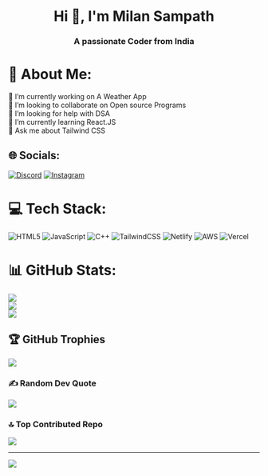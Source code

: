 <h1 align="center">Hi 👋, I'm Milan Sampath</h1>
<h3 align="center">A passionate Coder from India</h3>

# 💫 About Me:
🔭 I’m currently working on A Weather App<br>👯 I’m looking to collaborate on Open source Programs<br>🤝 I’m looking for help with DSA<br>🌱 I’m currently learning React.JS<br>💬 Ask me about Tailwind CSS<br>


## 🌐 Socials:
[![Discord](https://img.shields.io/badge/Discord-%237289DA.svg?logo=discord&logoColor=white)](https://discord.gg/milan.fr) [![Instagram](https://img.shields.io/badge/Instagram-%23E4405F.svg?logo=Instagram&logoColor=white)](https://instagram.com/milxn_18) 

# 💻 Tech Stack:
![HTML5](https://img.shields.io/badge/html5-%23E34F26.svg?style=for-the-badge&logo=html5&logoColor=white) ![JavaScript](https://img.shields.io/badge/javascript-%23323330.svg?style=for-the-badge&logo=javascript&logoColor=%23F7DF1E) ![C++](https://img.shields.io/badge/c++-%2300599C.svg?style=for-the-badge&logo=c%2B%2B&logoColor=white) ![TailwindCSS](https://img.shields.io/badge/tailwindcss-%2338B2AC.svg?style=for-the-badge&logo=tailwind-css&logoColor=white) ![Netlify](https://img.shields.io/badge/netlify-%23000000.svg?style=for-the-badge&logo=netlify&logoColor=#00C7B7) ![AWS](https://img.shields.io/badge/AWS-%23FF9900.svg?style=for-the-badge&logo=amazon-aws&logoColor=white) ![Vercel](https://img.shields.io/badge/vercel-%23000000.svg?style=for-the-badge&logo=vercel&logoColor=white)
# 📊 GitHub Stats:
![](https://github-readme-stats.vercel.app/api?username=CodewMilan&theme=react&hide_border=false&include_all_commits=true&count_private=true)<br/>
![](https://github-readme-streak-stats.herokuapp.com/?user=CodewMilan&theme=react&hide_border=false)<br/>
![](https://github-readme-stats.vercel.app/api/top-langs/?username=CodewMilan&theme=react&hide_border=false&include_all_commits=true&count_private=true&layout=compact)

## 🏆 GitHub Trophies
![](https://github-profile-trophy.vercel.app/?username=CodewMilan&theme=onedark&no-frame=true&no-bg=true&margin-w=4)

### ✍️ Random Dev Quote
![](https://quotes-github-readme.vercel.app/api?type=vetical&theme=dark)

### 🔝 Top Contributed Repo
![](https://github-contributor-stats.vercel.app/api?username=CodewMilan&limit=5&theme=dark&combine_all_yearly_contributions=true)

---
[![](https://visitcount.itsvg.in/api?id=CodewMilan&icon=3&color=12)](https://visitcount.itsvg.in)

<!-- Proudly created with GPRM ( https://gprm.itsvg.in ) -->
